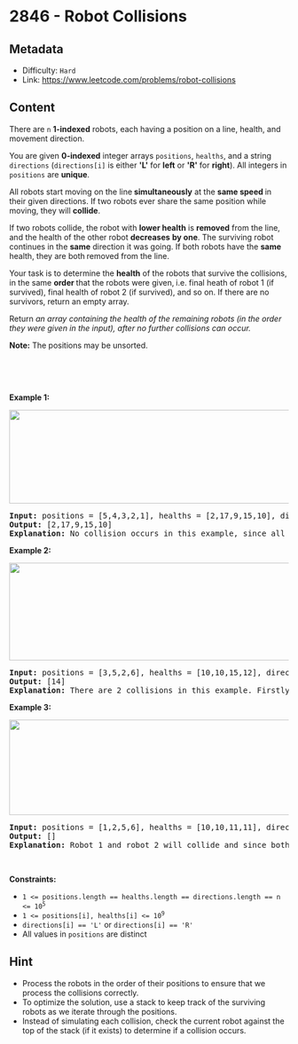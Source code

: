 # 2846 - Robot Collisions

## Metadata

 - Difficulty: `Hard`
 - Link: https://www.leetcode.com/problems/robot-collisions

## Content

<p>There are <code>n</code> <strong>1-indexed</strong> robots, each having a position on a line, health, and movement direction.</p>

<p>You are given <strong>0-indexed</strong> integer arrays <code>positions</code>, <code>healths</code>, and a string <code>directions</code> (<code>directions[i]</code> is either <strong>&#39;L&#39;</strong> for <strong>left</strong> or <strong>&#39;R&#39;</strong> for <strong>right</strong>). All integers in <code>positions</code> are <strong>unique</strong>.</p>

<p>All robots start moving on the line<strong> simultaneously</strong> at the <strong>same speed </strong>in their given directions. If two robots ever share the same position while moving, they will <strong>collide</strong>.</p>

<p>If two robots collide, the robot with <strong>lower health</strong> is <strong>removed</strong> from the line, and the health of the other robot <strong>decreases</strong> <strong>by one</strong>. The surviving robot continues in the <strong>same</strong> direction it was going. If both robots have the <strong>same</strong> health, they are both<strong> </strong>removed from the line.</p>

<p>Your task is to determine the <strong>health</strong> of the robots that survive the collisions, in the same <strong>order </strong>that the robots were given,<strong> </strong>i.e. final heath of robot 1 (if survived), final health of robot 2 (if survived), and so on. If there are no survivors, return an empty array.</p>

<p>Return <em>an array containing the health of the remaining robots (in the order they were given in the input), after no further collisions can occur.</em></p>

<p><strong>Note:</strong> The positions may be unsorted.</p>

<div class="notranslate" style="all: initial;">&nbsp;</div>

<p>&nbsp;</p>
<p><strong class="example">Example 1:</strong></p>

<p><img height="169" src="https://assets.leetcode.com/uploads/2023/05/15/image-20230516011718-12.png" width="808" /></p>

<pre>
<strong>Input:</strong> positions = [5,4,3,2,1], healths = [2,17,9,15,10], directions = &quot;RRRRR&quot;
<strong>Output:</strong> [2,17,9,15,10]
<strong>Explanation:</strong> No collision occurs in this example, since all robots are moving in the same direction. So, the health of the robots in order from the first robot is returned, [2, 17, 9, 15, 10].
</pre>

<p><strong class="example">Example 2:</strong></p>

<p><img height="176" src="https://assets.leetcode.com/uploads/2023/05/15/image-20230516004433-7.png" width="717" /></p>

<pre>
<strong>Input:</strong> positions = [3,5,2,6], healths = [10,10,15,12], directions = &quot;RLRL&quot;
<strong>Output:</strong> [14]
<strong>Explanation:</strong> There are 2 collisions in this example. Firstly, robot 1 and robot 2 will collide, and since both have the same health, they will be removed from the line. Next, robot 3 and robot 4 will collide and since robot 4&#39;s health is smaller, it gets removed, and robot 3&#39;s health becomes 15 - 1 = 14. Only robot 3 remains, so we return [14].
</pre>

<p><strong class="example">Example 3:</strong></p>

<p><img height="172" src="https://assets.leetcode.com/uploads/2023/05/15/image-20230516005114-9.png" width="732" /></p>

<pre>
<strong>Input:</strong> positions = [1,2,5,6], healths = [10,10,11,11], directions = &quot;RLRL&quot;
<strong>Output:</strong> []
<strong>Explanation:</strong> Robot 1 and robot 2 will collide and since both have the same health, they are both removed. Robot 3 and 4 will collide and since both have the same health, they are both removed. So, we return an empty array, [].</pre>

<p>&nbsp;</p>
<p><strong>Constraints:</strong></p>

<ul>
	<li><code>1 &lt;= positions.length == healths.length == directions.length == n &lt;= 10<sup>5</sup></code></li>
	<li><code>1 &lt;= positions[i], healths[i] &lt;= 10<sup>9</sup></code></li>
	<li><code>directions[i] == &#39;L&#39;</code> or <code>directions[i] == &#39;R&#39;</code></li>
	<li>All values in <code>positions</code> are distinct</li>
</ul>


## Hint

- Process the robots in the order of their positions to ensure that we process the collisions correctly.
- To optimize the solution, use a stack to keep track of the surviving robots as we iterate through the positions.
- Instead of simulating each collision, check the current robot against the top of the stack (if it exists) to determine if a collision occurs.

